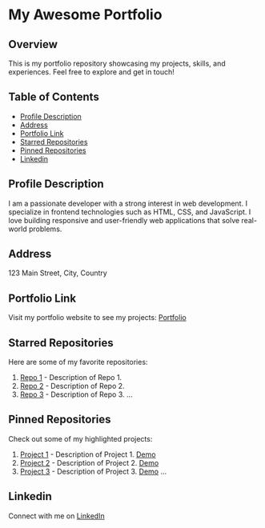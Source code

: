 # My Awesome Portfolio

## Overview
This is my portfolio repository showcasing my projects, skills, and experiences. Feel free to explore and get in touch!

## Table of Contents
- [Profile Description](#profile-description)
- [Address](#address)
- [Portfolio Link](#portfolio-link)
- [Starred Repositories](#starred-repositories)
- [Pinned Repositories](#pinned-repositories)
- [Linkedin](#linkedin)

## Profile Description
I am a passionate developer with a strong interest in web development. I specialize in frontend technologies such as HTML, CSS, and JavaScript. I love building responsive and user-friendly web applications that solve real-world problems.

## Address
123 Main Street, City, Country

## Portfolio Link
Visit my portfolio website to see my projects: [Portfolio](https://your-portfolio-link.github.io)

## Starred Repositories
Here are some of my favorite repositories:

1. [Repo 1](https://github.com/user/repo1) - Description of Repo 1.
2. [Repo 2](https://github.com/user/repo2) - Description of Repo 2.
3. [Repo 3](https://github.com/user/repo3) - Description of Repo 3.
   ...

## Pinned Repositories
Check out some of my highlighted projects:

1. [Project 1](https://github.com/user/project1) - Description of Project 1. [Demo](https://project1-demo-link)
2. [Project 2](https://github.com/user/project2) - Description of Project 2. [Demo](https://project2-demo-link)
3. [Project 3](https://github.com/user/project3) - Description of Project 3. [Demo](https://project3-demo-link)
   ...

## Linkedin
Connect with me on [LinkedIn](https://www.linkedin.com/in/your-linkedin-profile)
